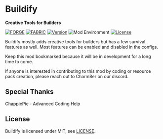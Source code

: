 # Buildify
**Creative Tools for Builders**

[![FORGE](https://img.shields.io/static/v1?label=modloader&message=forge&color=orange)](https://files.minecraftforge.net/net/minecraftforge/forge/)
[![FABRIC](https://img.shields.io/static/v1?label=modloader&message=fabric&color=tan)](https://fabricmc.net/use/)
[![Version](https://img.shields.io/static/v1?label=version&message=1.0.0&color=green)](./CHANGELOG.md)
![Mod Environment](https://img.shields.io/static/v1?label=environment&message=client%2Fserver&color=yellow)
[![License](https://img.shields.io/static/v1?label=licence&message=MIT&color=blue)](./LICENSE)

Buildify mostly adds creative tools for builders but has a few survival features as well. Most features can be enabled and disabled in the configs.

Keep this mod bookmarked because it will be in development for a long time to come.

If anyone is interested in contributing to this mod by coding or resource pack creation, please reach out to Charm8er on our discord.

## Special Thanks
ChappiePie - Advanced Coding Help

## License
Buildify is licensed under MIT, see [LICENSE](./LICENSE).


